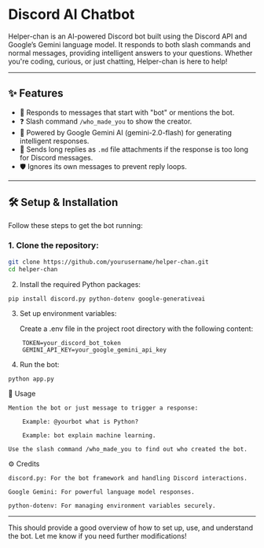 

# Discord AI Chatbot

Helper-chan is an AI-powered Discord bot built using the Discord API and Google’s Gemini language model. It responds to both slash commands and normal messages, providing intelligent answers to your questions. Whether you're coding, curious, or just chatting, Helper-chan is here to help!

---

## ✨ Features

- 💬 Responds to messages that start with "bot" or mentions the bot.
- ❓ Slash command `/who_made_you` to show the creator.
- 🧠 Powered by Google Gemini AI (gemini-2.0-flash) for generating intelligent responses.
- 📄 Sends long replies as `.md` file attachments if the response is too long for Discord messages.
- 🛡️ Ignores its own messages to prevent reply loops.

---

## 🛠️ Setup & Installation

Follow these steps to get the bot running:

### 1. Clone the repository:
```bash
git clone https://github.com/yourusername/helper-chan.git
cd helper-chan
```
2. Install the required Python packages:
```
pip install discord.py python-dotenv google-generativeai
```
3. Set up environment variables:

    Create a .env file in the project root directory with the following content:
```
    TOKEN=your_discord_bot_token
    GEMINI_API_KEY=your_google_gemini_api_key
```
4. Run the bot:
```
python app.py
```
🧪 Usage

    Mention the bot or just message to trigger a response:

        Example: @yourbot what is Python?

        Example: bot explain machine learning.

    Use the slash command /who_made_you to find out who created the bot.


⚙️ Credits

    discord.py: For the bot framework and handling Discord interactions.

    Google Gemini: For powerful language model responses.

    python-dotenv: For managing environment variables securely.


---

This should provide a good overview of how to set up, use, and understand the bot. Let me know if you need further modifications!

